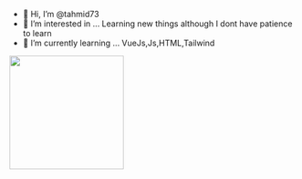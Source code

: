 - 👋 Hi, I’m @tahmid73
- 👀 I’m interested in ... Learning new things although I dont have patience to learn
- 🌱 I’m currently learning ... VueJs,Js,HTML,Tailwind

<!---
tahmid73/tahmid73 is a ✨ special ✨ repository because its `README.md` (this file) appears on your GitHub profile.
You can click the Preview link to take a look at your changes.
--->

<img src="https://wakatime.com/share/@b3e82c14-18c0-40f9-8224-4a82cd7ac53a/7e230c2d-a145-4c4a-b4b9-b4244322876c.svg" height="200"/>
